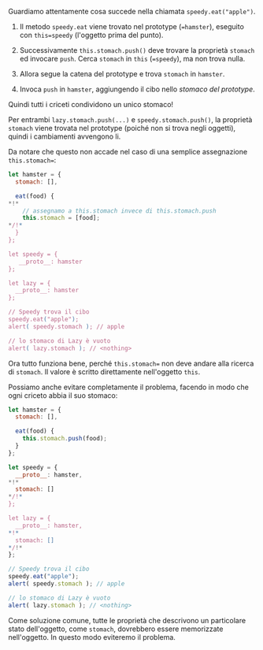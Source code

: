 Guardiamo attentamente cosa succede nella chiamata `speedy.eat("apple")`.

1. Il metodo `speedy.eat` viene trovato nel prototype (`=hamster`), eseguito con `this=speedy` (l'oggetto prima del punto).

2. Successivamente `this.stomach.push()` deve trovare la proprietà `stomach` ed invocare `push`. Cerca `stomach` in `this` (`=speedy`), ma non trova nulla.

3. Allora segue la catena del prototype e trova `stomach` in `hamster`.

4. Invoca `push` in `hamster`, aggiungendo il cibo nello *stomaco del prototype*.

Quindi tutti i criceti condividono un unico stomaco!

Per entrambi `lazy.stomach.push(...)` e `speedy.stomach.push()`, la proprietà `stomach` viene trovata nel prototype (poiché non si trova negli oggetti), quindi i cambiamenti avvengono li.

Da notare che questo non accade nel caso di una semplice assegnazione `this.stomach=`:

```js run
let hamster = {
  stomach: [],

  eat(food) {
*!*
    // assegnamo a this.stomach invece di this.stomach.push
    this.stomach = [food];
*/!*
  }
};

let speedy = {
   __proto__: hamster
};

let lazy = {
  __proto__: hamster
};

// Speedy trova il cibo
speedy.eat("apple");
alert( speedy.stomach ); // apple

// lo stomaco di Lazy è vuoto
alert( lazy.stomach ); // <nothing>
```

Ora tutto funziona bene, perché `this.stomach=` non deve andare alla ricerca di `stomach`. Il valore è scritto direttamente nell'oggetto `this`.

Possiamo anche evitare completamente il problema, facendo in modo che ogni criceto abbia il suo stomaco:

```js run
let hamster = {
  stomach: [],

  eat(food) {
    this.stomach.push(food);
  }
};

let speedy = {
  __proto__: hamster,
*!*
  stomach: []
*/!*
};

let lazy = {
  __proto__: hamster,
*!*
  stomach: []
*/!*
};

// Speedy trova il cibo
speedy.eat("apple");
alert( speedy.stomach ); // apple

// lo stomaco di Lazy è vuoto
alert( lazy.stomach ); // <nothing>
```

Come soluzione comune, tutte le proprietà che descrivono un particolare stato dell'oggetto, come `stomach`, dovrebbero essere memorizzate nell'oggetto. In questo modo eviteremo il problema.
